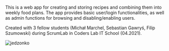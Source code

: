 This is a web app for creating and storing recipes and combining them into weekly food plans. The app provides basic user/login functionalities, as well as admin functions for browsing and disabling/enabling users.

Created with 3 fellow students (Michał Marchel, Sebastian Gawryś, Filip Szumowski) during ScrumLab in Coders Lab IT School (04.2021).

![jedzonko](https://user-images.githubusercontent.com/80327322/123504738-456be900-d65b-11eb-8a66-db2a0fc108ab.png)
